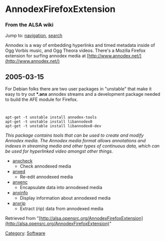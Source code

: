 AnnodexFirefoxExtension
=======================

### From the ALSA wiki

Jump to: [navigation](#mw-head), [search](#p-search)

Annodex is a way of embedding hyperlinks and timed metadata inside of
Ogg Vorbis music, and Ogg Theora videos. There's a Mozilla Firefox
extension for surfing annodex media at
[http://www.annodex.net/](http://www.annodex.net/)

2005-03-15
----------

For Debian folks there are two user packages in "unstable" that make it
easy to try out **\*.anx** annodex streams and a development package
needed to build the AFE module for Firefox.

` `

    apt-get -t unstable install annodex-tools
    apt-get -t unstable install libannodex0
    apt-get -t unstable install libannodex0-dev

*This package contains tools that can be used to create and modify
Annodex media. The Annodex media format allows annotations and indexes
in streaming media and other types of continuous data, which can be used
for hyperlinked video amongst other things.*

-   [anxcheck](?title=Anxcheck&action=edit&redlink=1 "Anxcheck (page does not exist)")
    - Check annodexed media
-   [anxed](?title=Anxed&action=edit&redlink=1 "Anxed (page does not exist)")
    - Re-edit annodexed media
-   [anxenc](?title=Anxenc&action=edit&redlink=1 "Anxenc (page does not exist)")
    - Encapsulate data into annodexed media
-   [anxinfo](?title=Anxinfo&action=edit&redlink=1 "Anxinfo (page does not exist)")
    - Display information about annodexed media
-   [anxrip](?title=Anxrip&action=edit&redlink=1 "Anxrip (page does not exist)")
    - Extract (rip) data from annodexed media

Retrieved from
"[http://alsa.opensrc.org/AnnodexFirefoxExtension](http://alsa.opensrc.org/AnnodexFirefoxExtension)"

[Category](/Special:Categories "Special:Categories"):
[Software](/Category:Software "Category:Software")

